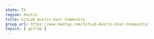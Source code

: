 ```yaml
---
state: TX
region: Austin
title: GitLab Austin User Community
group_url: https://www.meetup.com/GitLab-Austin-User-Community/
topics: [ gitlab ]
---
```

